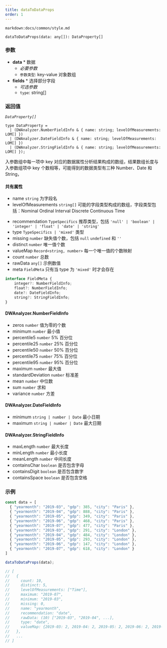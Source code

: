 ```yaml
---
title: dataToDataProps
order: 1
---
```


`markdown:docs/common/style.md`

<div class='doc-md'>

```sign
dataToDataProps(data: any[]): DataProperty[]
```

### 参数

* **data** * 数据
  * _必要参数_
  * `参数类型`: key-value 对象数组
* **fields** * 选择部分字段
  * _可选参数_
  * `type`: string[]
### 返回值

*`DataProperty[]`* 

```sign
type DataProperty =
  | (DWAnalyzer.NumberFieldInfo & { name: string; levelOfMeasurements: LOM[] })
  | (DWAnalyzer.DateFieldInfo & { name: string; levelOfMeasurements: LOM[] })
  | (DWAnalyzer.StringFieldInfo & { name: string; levelOfMeasurements: LOM[] });
```

入参数组中每一项中 key 对应的数据属性分析结果构成的数组，结果数组长度与入参数组项中 key 个数相等，可能得到的数据类型有三种 Number、Date 和 String，

#### 共有属性

* name `string` 为字段名
* levelOfMeasurements `string[]` 可能的字段类型构成的数组，字段类型包括：Nominal Ordinal Interval Discrete Continuous Time

<!-- extends FieldInfo -->
* recommendation `TypeSpecifics` 推荐类型，包括 `'null' | 'boolean' | 'integer' | 'float' | 'date' | 'string'`
* type `TypeSpecifics | 'mixed'` 类型
* missing `number` 缺失值个数，包括 `null` `undefined` 和 `''`
* distinct `number` 唯一值个数
* valueMap `Record<string, number>` 每一个唯一值的个数映射
* count `number` 总数
* rawData `any[]` 示例数值
* meta `FieldMeta` 只有当 type 为 `'mixed'` 时才会存在
```ts
interface FieldMeta {
    integer?: NumberFieldInfo;  
    float?: NumberFieldInfo;
    date?: DateFieldInfo;
    string?: StringFieldInfo;
}
```

#### DWAnalyzer.NumberFieldInfo

* zeros `number` 值为零的个数
* minimum `number` 最小值
* percentile5 `number` 5% 百分位
* percentile25 `number` 25% 百分位
* percentile50 `number` 50% 百分位
* percentile75 `number` 75% 百分位
* percentile95 `number` 95% 百分位
* maximum `number` 最大值
* standardDeviation `number` 标准差
* mean `number` 中位数
* sum `number` 求和
* variance `number` 方差

#### DWAnalyzer.DateFieldInfo

* minimum `string | number | Date` 最小日期
* maximum `string | number | Date` 最大日期

#### DWAnalyzer.StringFieldInfo

* maxLength `number` 最大长度
* minLength `number` 最小长度
* meanLength `number` 中间长度
* containsChar `boolean` 是否包含字母
* containsDigit `boolean` 是否包含数字
* containsSpace `boolean` 是否包含空格

### 示例

```ts
const data = [
  { "yearmonth": "2019-03", "gdp": 385, "city": "Paris" },
  { "yearmonth": "2019-04", "gdp": 888, "city": "Paris" },
  { "yearmonth": "2019-05", "gdp": 349, "city": "Paris" },
  { "yearmonth": "2019-06", "gdp": 468, "city": "Paris" },
  { "yearmonth": "2019-07", "gdp": 477, "city": "Paris" },
  { "yearmonth": "2019-03", "gdp": 291, "city": "London" },
  { "yearmonth": "2019-04", "gdp": 484, "city": "London" },
  { "yearmonth": "2019-05", "gdp": 293, "city": "London" },
  { "yearmonth": "2019-06", "gdp": 147, "city": "London" },
  { "yearmonth": "2019-07", "gdp": 618, "city": "London" }
]

dataToDataProps(data);

// [
//   { 
//     count: 10,
//     distinct: 5,
//     levelOfMeasurements: ["Time"],
//     maximum: "2019-07",
//     minimum: "2019-03",
//     missing: 0,
//     name: "yearmonth",
//     recommendation: "date",
//     rawData: (10) ["2019-03", "2019-04", ...],
//     type: "date",
//     valueMap: {2019-03: 2, 2019-04: 2, 2019-05: 2, 2019-06: 2, 2019-07: 2}
//   },
//   ...
// ]
```

</div>
